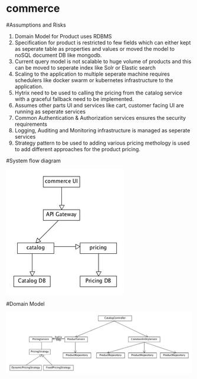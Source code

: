 # commerce

#Assumptions and Risks
1. Domain Model for Product uses RDBMS 
2. Specification for product is restricted to few fields which can either kept as seperate table as properties and values or moved the model to noSQL document DB like mongodb.
3. Current query model is not scalable to huge volume of products and this can be moved to seperate index like Solr or Elastic search
4. Scaling to the application to multiple seperate machine requires schedulers like docker swarm or kubernetes infrastructure to the application.
5. Hytrix need to be used to calling the pricing from the catalog service with a graceful fallback need to be implemented.
6. Assumes other parts UI and services like cart, customer facing UI are running as seperate services
7. Common Authentication & Authorization services ensures the security requirements
8. Logging, Auditing and Monitoring infrastructure is managed as seperate services
9. Strategy pattern to be used to adding various pricing methology is used to add different approaches for the product pricing.
 



#System flow diagram

![alt tag](https://github.com/jeswinlouis/commerce/blob/master/docs/system%20flow.jpg?raw=true)

#Domain Model


![alt tag](https://github.com/jeswinlouis/commerce/blob/master/docs/domainModel.jpg?raw=true)
